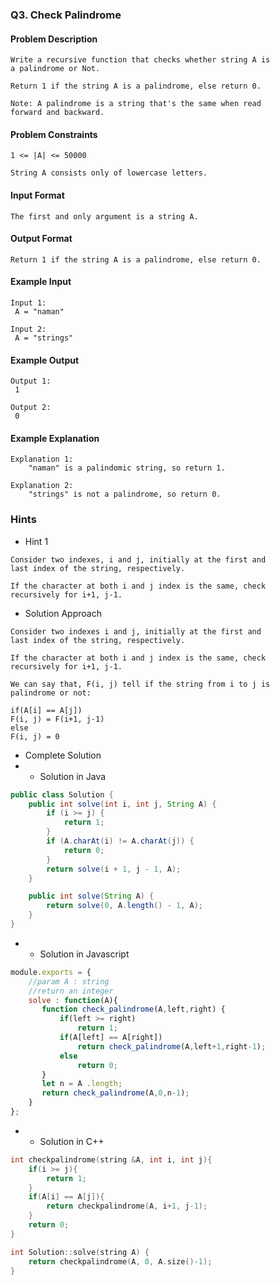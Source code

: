 ### Q3. Check Palindrome
#### Problem Description
```text
Write a recursive function that checks whether string A is 
a palindrome or Not.

Return 1 if the string A is a palindrome, else return 0.

Note: A palindrome is a string that's the same when read 
forward and backward.
```
#### Problem Constraints
```text
1 <= |A| <= 50000

String A consists only of lowercase letters.
```
#### Input Format
```text
The first and only argument is a string A.
```
#### Output Format
```text
Return 1 if the string A is a palindrome, else return 0.
```
#### Example Input
```text
Input 1:
 A = "naman"

Input 2:
 A = "strings"
```
#### Example Output
```text
Output 1:
 1

Output 2:
 0
```
#### Example Explanation
```text
Explanation 1:
    "naman" is a palindomic string, so return 1.

Explanation 2:
    "strings" is not a palindrome, so return 0.
```
### Hints
* Hint 1
```text
Consider two indexes, i and j, initially at the first and 
last index of the string, respectively.

If the character at both i and j index is the same, check 
recursively for i+1, j-1.
```
* Solution Approach
```text
Consider two indexes i and j, initially at the first and 
last index of the string, respectively.

If the character at both i and j index is the same, check 
recursively for i+1, j-1.

We can say that, F(i, j) tell if the string from i to j is 
palindrome or not:

if(A[i] == A[j])
F(i, j) = F(i+1, j-1)
else
F(i, j) = 0
```
* Complete Solution
* * Solution in Java
```java
public class Solution {
    public int solve(int i, int j, String A) {
        if (i >= j) {
            return 1;
        }
        if (A.charAt(i) != A.charAt(j)) {
            return 0;
        }
        return solve(i + 1, j - 1, A);
    }

    public int solve(String A) {
        return solve(0, A.length() - 1, A);
    }
}
```
* * Solution in Javascript
```javascript
module.exports = { 
    //param A : string
    //return an integer
    solve : function(A){
       function check_palindrome(A,left,right) {
           if(left >= right)
               return 1;
           if(A[left] == A[right])
               return check_palindrome(A,left+1,right-1);
           else 
               return 0;
       }
       let n = A .length;
       return check_palindrome(A,0,n-1);
    }
};
```
* * Solution in C++
```cpp
int checkpalindrome(string &A, int i, int j){
    if(i >= j){
        return 1;
    }
    if(A[i] == A[j]){
        return checkpalindrome(A, i+1, j-1);
    }
    return 0;
}

int Solution::solve(string A) {
    return checkpalindrome(A, 0, A.size()-1);
}
```

